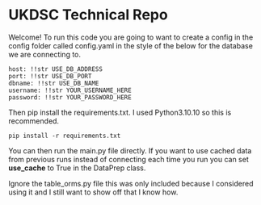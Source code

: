 # UKDSC Technical Repo

Welcome! To run this code you are going to want to create a config in the config folder called config.yaml in the style of the below for the database we are connecting to.
```
host: !!str USE_DB_ADDRESS
port: !!str USE_DB_PORT
dbname: !!str USE_DB_NAME
username: !!str YOUR_USERNAME_HERE
password: !!str YOUR_PASSWORD_HERE
```

Then pip install the requirements.txt. I used Python3.10.10 so this is recommended.

```
pip install -r requirements.txt
```

You can then run the main.py file directly. If you want to use cached data from previous runs instead of connecting each time you run you can set **use_cache** to True in the DataPrep class.

Ignore the table_orms.py file this was only included because I considered using it and I still want to show off that I know how. 